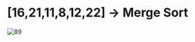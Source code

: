 # [16,21,11,8,12,22] -> Merge Sort

![89](https://user-images.githubusercontent.com/83810014/166146154-9f4843e9-d4ed-4816-8368-f1b0dbf793e8.PNG)
